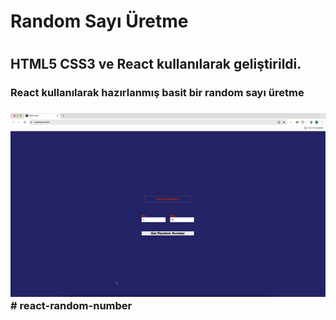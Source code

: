 <h1>Random Sayı Üretme<h1>

<h2>HTML5 CSS3 ve React kullanılarak geliştirildi.</h2>

<h3>React kullanılarak hazırlanmış basit bir random sayı üretme<h3>

<img src="get-random.gif"/>
# react-random-number
